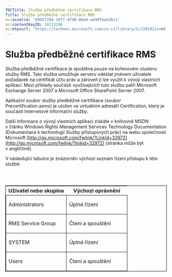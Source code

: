 ```yaml
---
TOCTitle: Služba předběžné certifikace RMS
Title: Služba předběžné certifikace RMS
ms:assetid: '09957294-167f-4f98-88e9-ae90fbeb26c1'
ms:contentKeyID: 18113206
ms:mtpsurl: 'https://technet.microsoft.com/cs-cz/library/Cc720191(v=WS.10)'
---
```


Služba předběžné certifikace RMS
================================

Služba předběžné certifikace je spuštěna pouze na kořenovém clusteru služby RMS. Tato služba umožňuje serveru odeslat jménem uživatele požadavek na certifikát účtu práv a zároveň ji lze využít k vývoji vlastních aplikací. Mezi příklady součástí využívajících tuto službu patří Microsoft Exchange Server 2007 a Microsoft Office SharePoint Server 2007.

Aplikační soubor služby předběžné certifikace (soubor Precertification.asmx) je uložen ve virtuálním adresáři Certification, který je součástí Internetové informační služby.

Další informace o vývoji vlastních aplikací získáte v knihovně MSDN v článku Windows Rights Management Services Technology Documentation (Dokumentace k technologii Služby přístupových práv) na webu společnosti Microsoft [http://go.microsoft.com/fwlink/?LinkId=32972](http://go.microsoft.com/fwlink/?linkid=32972) (stránka může být v angličtině).

V následující tabulce je znázorněn výchozí seznam řízení přístupu k této službě:

###  

<p> </p>
<table style="border:1px solid black;">
<colgroup>
<col width="50%" />
<col width="50%" />
</colgroup>
<thead>
<tr class="header">
<th>Uživatel nebo skupina</th>
<th>Výchozí oprávnění</th>
</tr>
</thead>
<tbody>
<tr class="odd">
<td style="border:1px solid black;"><p>Administrators</p></td>
<td style="border:1px solid black;"><p>Úplné řízení</p></td>
</tr>
<tr class="even">
<td style="border:1px solid black;"><p>RMS Service Group</p></td>
<td style="border:1px solid black;"><p>Čtení a spouštění</p></td>
</tr>
<tr class="odd">
<td style="border:1px solid black;"><p>SYSTEM</p></td>
<td style="border:1px solid black;"><p>Úplné řízení</p></td>
</tr>
<tr class="even">
<td style="border:1px solid black;"><p>Users</p></td>
<td style="border:1px solid black;"><p>Čtení a spouštění</p></td>
</tr>
</tbody>
</table>
